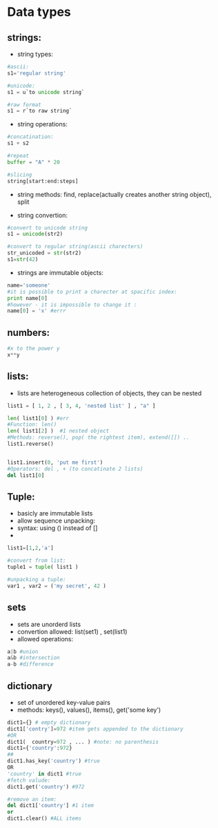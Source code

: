 Data types
====

strings:
---


- string types:
```python
#ascii:
s1='regular string'

#unicode:
s1 = u`to unicode string`

#raw format
s1 = r`to raw string`
```

- string operations: 
```python
#concatination:
s1 + s2

#repeat
buffer = "A" * 20

#slicing
string[start:end:steps]
```
- string methods: find, replace(actually creates another string object), split
 
- string convertion: 
```python
#convert to unicode string
s1 = unicode(str2)

#convert to regular string(ascii charecters)
str_unicoded = str(str2)
s1=str(42)
```
- strings are immutable objects: 

```python
name='someone'
#it is possible to print a charecter at spacific index:
print name[0]
#however - it is impossible to change it :
name[0] = 'x' #errr

```

numbers:
------
 
```python
#x to the power y
x**y
```



lists:
-------
- lists are heterogeneous collection of objects, they can be nested
```python
list1 = [ 1, 2 , [ 3, 4, 'nested list' ] , "a" ]

len( list1[0] ) #err
#Function: len() 
len( list1[2] )  #1 nested object
#Methods: reverse(), pop( the rightest item), extend([]) ..
list1.reverse()


list1.insert(0, 'put me first')
#Operators: del , + (to concatinate 2 lists)
del list1[0] 

```

Tuple:
-----
- basicly are immutable lists
- allow sequence unpacking:
- syntax:  using () instead of [] 
- 
```python
list1=[1,2,'a']

#convert from list:
tuple1 = tuple( list1 )

#unpacking a tuple:
var1 , var2 = ('my secret', 42 )
```

sets
----
- sets are unorderd lists
- convertion allowed: list(set1) , set(list1)
- allowed operations: 
```python
a|b #union
a&b #intersection
a-b #difference
```

dictionary
------
- set of unordered key-value pairs
- methods: keys(), values(), items(), get('some key')
```python
dict1={} # empty dictionary 
dict1['contry']=972 #item gets appended to the dictionary
#OR
dict1(  country=972 , ... ) #note: no parenthesis
dict1={'country':972}
##
dict1.has_key('country') #true
OR
'country' in dict1 #true
#fetch valude:
dict1.get('country') #972

#remove an item:
del dict1['country'] #1 item
or 
dict1.clear() #ALL items

```
